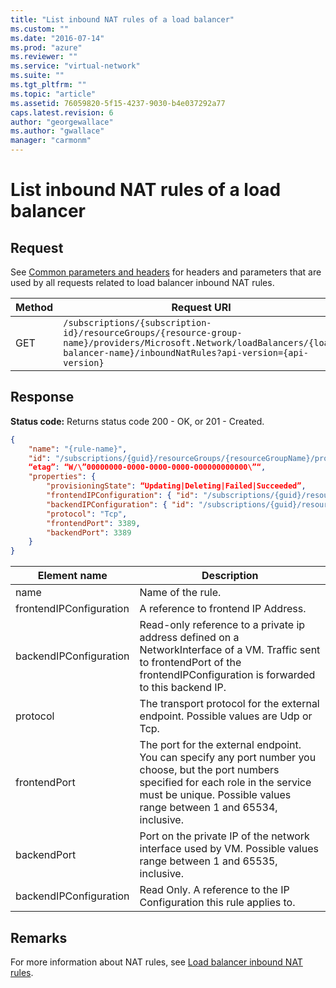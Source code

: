 ```yaml
---
title: "List inbound NAT rules of a load balancer"
ms.custom: ""
ms.date: "2016-07-14"
ms.prod: "azure"
ms.reviewer: ""
ms.service: "virtual-network"
ms.suite: ""
ms.tgt_pltfrm: ""
ms.topic: "article"
ms.assetid: 76059820-5f15-4237-9030-b4e037292a77
caps.latest.revision: 6
author: "georgewallace"
ms.author: "gwallace"
manager: "carmonm"
---
```

# List inbound NAT rules of a load balancer
## Request  
 See [Common parameters and headers](load-balancer.md#bk_common) for headers and parameters that are used by all requests related to load balancer inbound NAT rules.  
  
|Method|Request URI|  
|------------|-----------------|  
|GET|`/subscriptions/{subscription-id}/resourceGroups/{resource-group-name}/providers/Microsoft.Network/loadBalancers/{load-balancer-name}/inboundNatRules?api-version={api-version}`|  
  
## Response  
 **Status code:** Returns status code 200 - OK, or 201 - Created.  
  
```json  
{  
    "name": "{rule-name}",  
    "id": "/subscriptions/{guid}/resourceGroups/{resourceGroupName}/providers/Microsoft.Network/loadBalancers/myLB1/inboundNatRules/{rule-name}",  
    “etag”: “W/\”00000000-0000-0000-0000-000000000000\”“,  
    "properties": {   
        "provisioningState": “Updating|Deleting|Failed|Succeeded”,  
        "frontendIPConfiguration": { "id": "/subscriptions/{guid}/resourceGroups/{resourceGroupName}/providers/Microsoft.Network/loadBalancers/myLB1/frontendIPConfigurations/ip1"},  
        "backendIPConfiguration": { "id": "/subscriptions/{guid}/resourceGroups/{resourceGroupName}/providers/Microsoft.Network/networkInterfaces/vm1nic1/ipConfigurations/ip1"},  
        "protocol": "Tcp",  
        "frontendPort": 3389,  
        "backendPort": 3389  
    }  
}  
```  
  
|Element name|Description|  
|------------------|-----------------|  
|name|Name of the rule.|  
|frontendIPConfiguration|A reference to frontend IP Address.|  
|backendIPConfiguration|Read-only reference to a private ip address defined on a NetworkInterface of a VM. Traffic sent to frontendPort of the frontendIPConfiguration is forwarded to this backend IP.|  
|protocol|The transport protocol for the external endpoint. Possible values are Udp or Tcp.|  
|frontendPort|The port for the external endpoint. You can specify any port number you choose, but the port numbers specified for each role in the service must be unique. Possible values range between 1 and 65534, inclusive.|  
|backendPort|Port on the private IP of the network interface used by VM. Possible values range between 1 and 65535, inclusive.|  
|backendIPConfiguration|Read Only. A reference to the IP Configuration this rule applies to.|  
  
## Remarks  
 For more information about NAT rules, see [Load balancer inbound NAT rules](load-balancer-inbound-nat-rules.md).